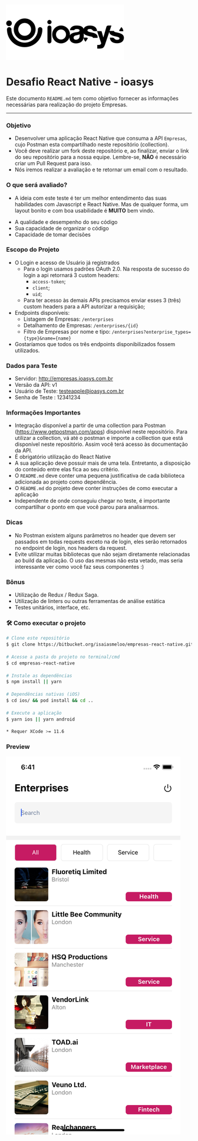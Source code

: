 ![N|Solid](logo_ioasys.png)

# Desafio React Native - ioasys

Este documento `README.md` tem como objetivo fornecer as informações necessárias para realização do projeto Empresas.

---

### Objetivo ###

* Desenvolver uma aplicação React Native que consuma a API `Empresas`, cujo Postman esta compartilhado neste repositório (collection).
* Você deve realizar um fork deste repositório e, ao finalizar, enviar o link do seu repositório para a nossa equipe. Lembre-se, **NÃO** é necessário criar um Pull Request para isso.
* Nós iremos realizar a avaliação e te retornar um email com o resultado.


### O que será avaliado?
* A ideia com este teste é ter um melhor entendimento das suas habilidades com Javascript e React Native. Mas de qualquer forma, um layout bonito e com boa usabilidade é **MUITO** bem vindo.
- A qualidade e desempenho do seu código
- Sua capacidade de organizar o código
- Capacidade de tomar decisões


### Escopo do Projeto
* O Login e acesso de Usuário já registrados
	* Para o login usamos padrões OAuth 2.0. Na resposta de sucesso do login a api retornará 3 custom headers:
		* `access-token`;
		* `client`;
		* `uid`;
	* Para ter acesso às demais APIs precisamos enviar esses 3 (três) custom headers para a API autorizar a requisição;
* Endpoints disponíveis:
	* Listagem de Empresas: `/enterprises`
	* Detalhamento de Empresas: `/enterprises/{id}`
	* Filtro de Empresas por nome e tipo: `/enterprises?enterprise_types={type}&name={name}`
* Gostaríamos que todos os três endpoints disponibilizados fossem utilizados.

### Dados para Teste ###
* Servidor: http://empresas.ioasys.com.br
* Versão da API: v1
* Usuário de Teste: testeapple@ioasys.com.br
* Senha de Teste : 12341234

### Informações Importantes
* Integração disponível a partir de uma collection para Postman (https://www.getpostman.com/apps) disponível neste repositório. Para utilizar a collection, vá até o postman e importe a colllection que está disponível neste repositório. Assim você terá acesso às documentação da API.
* É obrigatório utilização do React Native
* A sua aplicação deve possuir mais de uma tela. Entretanto, a disposição do conteúdo entre elas fica ao seu critério.
* O `README.md` deve conter uma pequena justificativa de cada biblioteca adicionada ao projeto como dependência.
* O `README.md` do projeto deve conter instruções de como executar a aplicação
* Independente de onde conseguiu chegar no teste, é importante compartilhar o ponto em que você parou para analisarmos.

### Dicas
* No Postman existem alguns parâmetros no header que devem ser passados em todas requests exceto na de login, eles serão retornados no endpoint de login, nos headers da request.
* Evite utilizar muitas bibliotecas que não sejam diretamente relacionadas ao build da aplicação. O uso das mesmas não esta vetado, mas seria interessante ver como você faz seus componentes :)

### Bônus
* Utilização de Redux / Redux Saga.
* Utilização de linters ou outras ferramentas de análise estática
* Testes unitários, interface, etc.

### 🛠 Como executar o projeto

```bash
# Clone este repositório
$ git clone https://bitbucket.org/isaiasmeloo/empresas-react-native.git

# Acesse a pasta do projeto no terminal/cmd
$ cd empresas-react-native

# Instale as dependências
$ npm install || yarn

# Dependências nativas (iOS)
$ cd ios/ && pod install && cd ..

# Execute a aplicação
$ yarn ios || yarn android

* Requer XCode >= 11.6

```

### Preview
![N|Solid](preview.png)
